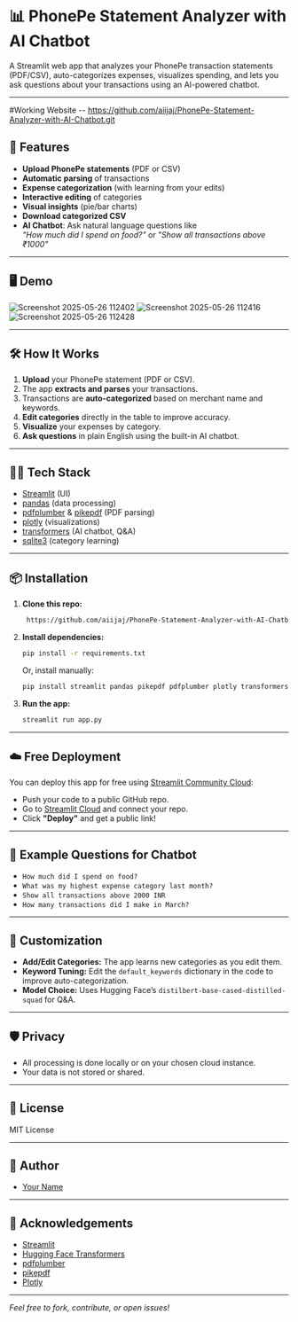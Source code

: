# 📊 PhonePe Statement Analyzer with AI Chatbot

A Streamlit web app that analyzes your PhonePe transaction statements (PDF/CSV), auto-categorizes expenses, visualizes spending, and lets you ask questions about your transactions using an AI-powered chatbot.

---
#Working Website -- https://github.com/aiijaj/PhonePe-Statement-Analyzer-with-AI-Chatbot.git 
## 🚀 Features

- **Upload PhonePe statements** (PDF or CSV)
- **Automatic parsing** of transactions
- **Expense categorization** (with learning from your edits)
- **Interactive editing** of categories
- **Visual insights** (pie/bar charts)
- **Download categorized CSV**
- **AI Chatbot**: Ask natural language questions like  
  _"How much did I spend on food?"_ or _"Show all transactions above ₹1000"_

---

## 🖥️ Demo

![Screenshot 2025-05-26 112402](https://github.com/user-attachments/assets/f4da6e2e-b106-445e-a7fd-14c304db2b34)
![Screenshot 2025-05-26 112416](https://github.com/user-attachments/assets/1d7a1283-0c20-41c7-ba63-e6bef7f27928)
![Screenshot 2025-05-26 112428](https://github.com/user-attachments/assets/72729e24-eb5b-4f1f-9417-0450986d91b5)





---

## 🛠️ How It Works

1. **Upload** your PhonePe statement (PDF or CSV).
2. The app **extracts and parses** your transactions.
3. Transactions are **auto-categorized** based on merchant name and keywords.
4. **Edit categories** directly in the table to improve accuracy.
5. **Visualize** your expenses by category.
6. **Ask questions** in plain English using the built-in AI chatbot.

---

## 🧑‍💻 Tech Stack

- [Streamlit](https://streamlit.io/) (UI)
- [pandas](https://pandas.pydata.org/) (data processing)
- [pdfplumber](https://github.com/jsvine/pdfplumber) & [pikepdf](https://github.com/pikepdf/pikepdf) (PDF parsing)
- [plotly](https://plotly.com/python/) (visualizations)
- [transformers](https://huggingface.co/transformers/) (AI chatbot, Q&A)
- [sqlite3](https://docs.python.org/3/library/sqlite3.html) (category learning)

---

## 📦 Installation

1. **Clone this repo:**
   ```bash
    https://github.com/aiijaj/PhonePe-Statement-Analyzer-with-AI-Chatbot.git
   ```

2. **Install dependencies:**
   ```bash
   pip install -r requirements.txt
   ```
   Or, install manually:
   ```bash
   pip install streamlit pandas pikepdf pdfplumber plotly transformers torch
   ```

3. **Run the app:**
   ```bash
   streamlit run app.py
   ```

---

## ☁️ Free Deployment

You can deploy this app for free using [Streamlit Community Cloud](https://streamlit.io/cloud):

- Push your code to a public GitHub repo.
- Go to [Streamlit Cloud](https://streamlit.io/cloud) and connect your repo.
- Click **"Deploy"** and get a public link!

---

## 💬 Example Questions for Chatbot

- `How much did I spend on food?`
- `What was my highest expense category last month?`
- `Show all transactions above 2000 INR`
- `How many transactions did I make in March?`

---

## 📝 Customization

- **Add/Edit Categories:** The app learns new categories as you edit them.
- **Keyword Tuning:** Edit the `default_keywords` dictionary in the code to improve auto-categorization.
- **Model Choice:** Uses Hugging Face’s `distilbert-base-cased-distilled-squad` for Q&A.

---

## 🛡️ Privacy

- All processing is done locally or on your chosen cloud instance.
- Your data is not stored or shared.

---

## 📄 License

MIT License

---

## 👤 Author

- [Your Name](https://github.com/aiijaj)

---

## 🙏 Acknowledgements

- [Streamlit](https://streamlit.io/)
- [Hugging Face Transformers](https://huggingface.co/transformers/)
- [pdfplumber](https://github.com/jsvine/pdfplumber)
- [pikepdf](https://github.com/pikepdf/pikepdf)
- [Plotly](https://plotly.com/python/)

---

*Feel free to fork, contribute, or open issues!*
